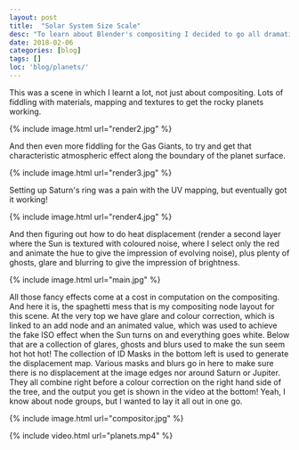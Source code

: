 ```yaml
---
layout: post
title:  "Solar System Size Scale"
desc: "To learn about Blender's compositing I decided to go all dramatic in an very astronomical way."
date: 2018-02-06
categories: [blog]
tags: []
loc: 'blog/planets/'
---
```


This was a scene in which I learnt a lot, not just about compositing. Lots of fiddling with materials, mapping
and textures to get the rocky planets working.

{% include image.html url="render2.jpg"  %}

And then even more fiddling for the Gas Giants, to try and get that characteristic atmospheric effect
along the boundary of the planet surface. 

{% include image.html url="render3.jpg"  %}

Setting up Saturn's ring was a pain with the UV mapping, but eventually got it working!

{% include image.html url="render4.jpg"  %}

And then figuring out how to do heat displacement (render a second layer where the Sun is textured
with coloured noise, where I select only the red and animate the hue to give the impression of evolving noise), 
plus plenty of ghosts, glare and blurring to give the impression of brightness.

{% include image.html url="main.jpg"  %}

All those fancy effects come at a cost in computation on the compositing. And here it is, the spaghetti mess
that is my compositing node layout for this scene. At the very top we have glare and colour correction, which
is linked to an add node and an animated value, which was used to achieve the fake ISO effect when the Sun turns
on and everything goes white. Below that are a collection of glares, ghosts and blurs used to make the sun seem hot hot hot!
The collection of ID Masks in the bottom left is used to generate the displacement map. Various masks and blurs go in
here to make sure there is no displacement at the image edges nor around Saturn or Jupiter. They all
combine right before a colour correction on the right hand side of the tree, and the output you get is shown in the video 
at the bottom! Yeah, I know about node groups, but I wanted to lay it all out in one go.

{% include image.html url="compositor.jpg"  %}


{% include video.html url="planets.mp4"  %}

